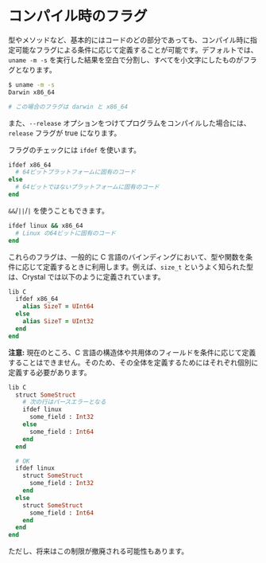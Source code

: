 # コンパイル時のフラグ

型やメソッドなど、基本的にはコードのどの部分であっても、コンパイル時に指定可能なフラグによる条件に応じて定義することが可能です。デフォルトでは、`uname -m -s` を実行した結果を空白で分割し、すべてを小文字にしたものがフラグとなります。

```bash
$ uname -m -s
Darwin x86_64

# この場合のフラグは darwin と x86_64
```

また、`--release` オプションをつけてプログラムをコンパイルした場合には、`release` フラグが true になります。

フラグのチェックには `ifdef` を使います。

```ruby
ifdef x86_64
  # 64ビットプラットフォームに固有のコード
else
  # 64ビットではないプラットフォームに固有のコード
end
```

`&&`/`||`/`|` を使うこともできます。

```ruby
ifdef linux && x86_64
  # Linux の64ビットに固有のコード
end
```

これらのフラグは、一般的に C 言語のバインディングにおいて、型や関数を条件に応じて定義するときに利用します。例えば、`size_t` というよく知られた型は、Crystal では以下のように定義されています。

```ruby
lib C
  ifdef x86_64
    alias SizeT = UInt64
  else
    alias SizeT = UInt32
  end
end
```

**注意:** 現在のところ、C 言語の構造体や共用体のフィールドを条件に応じて定義することはできません。そのため、その全体を定義するためにはそれぞれ個別に定義する必要があります。

```ruby
lib C
  struct SomeStruct
    # 次の行はパースエラーとなる
    ifdef linux
      some_field : Int32
    else
      some_field : Int64
    end
  end

  # OK
  ifdef linux
    struct SomeStruct
      some_field : Int32
    end
  else
    struct SomeStruct
      some_field : Int64
    end
  end
end
```

ただし、将来はこの制限が撤廃される可能性もあります。
